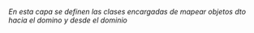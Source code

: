 *En esta capa se definen las clases encargadas de mapear objetos dto hacia el domino y desde el dominio*
